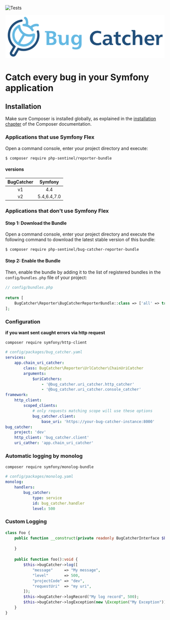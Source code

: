 ![Tests](https://github.com/php-bug-catcher/reporter-bundle/actions/workflows/symfony.yml/badge.svg)


<p align="center">
<img src="docs/logo/horizontal.svg" width="600"><br>
</p>

# Catch every bug in your Symfony application
## Installation

Make sure Composer is installed globally, as explained in the
[installation chapter](https://getcomposer.org/doc/00-intro.md)
of the Composer documentation.

### Applications that use Symfony Flex

Open a command console, enter your project directory and execute:

```console
$ composer require php-sentinel/reporter-bundle
```

#### versions

| BugCatcher |   Symfony   |
|:----------:|:-----------:|
|     v1     |     4.4     |
|     v2     | 5.4,6.4,7.0 |

### Applications that don't use Symfony Flex

#### Step 1: Download the Bundle

Open a command console, enter your project directory and execute the
following command to download the latest stable version of this bundle:

```console
$ composer require php-sentinel/bug-catcher-reporter-bundle
```

#### Step 2: Enable the Bundle

Then, enable the bundle by adding it to the list of registered bundles
in the `config/bundles.php` file of your project:

```php
// config/bundles.php

return [
    BugCatcher\Reporter\BugCatcherReporterBundle::class => ['all' => true],
];
```

### Configuration
**if you want sent caught errors via http request**
```
composer require symfony/http-client
```
```yaml
# config/packages/bug_catcher.yaml
services:
    app.chain_uri_catcher:
        class: BugCatcher\Reporter\UrlCatcher\ChainUriCatcher
        arguments:
            $uriCatchers:
                - '@bug_catcher.uri_catcher.http_catcher'
                - '@bug_catcher.uri_catcher.console_catcher'
framework:
    http_client:
        scoped_clients:
            # only requests matching scope will use these options
            bug_catcher.client:
                base_uri: 'https://your-bug-catcher-instance:8000'
bug_catcher:
    project: 'dev'
    http_client: 'bug_catcher.client'
    uri_cather: 'app.chain_uri_catcher'
```

### Automatic logging by monolog

```
composer require symfony/monolog-bundle
```
```yaml
# config/packages/monolog.yaml
monolog:
    handlers:
        bug_catcher:
            type: service
            id: bug_catcher.handler
            level: 500
```

### Custom Logging

```php
class Foo {
	public function __construct(private readonly BugCatcherInterface $bugCatcher) {
		
	}
	
	public function foo():void {
		$this->bugCatcher->log([
			"message"     => "My message",
			"level"       => 500,
			"projectCode" => "dev",
			"requestUri"  => "my uri",
		]);
		$this->bugCatcher->logRecord("My log record", 500);
		$this->bugCatcher->logException(new \Exception("My Exception"));
	}
}
```